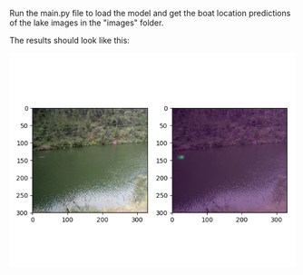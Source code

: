 Run the main.py file to load the model and get the boat location predictions of the lake images in the "images" folder.

The results should look like this:

![](results/1.png)
